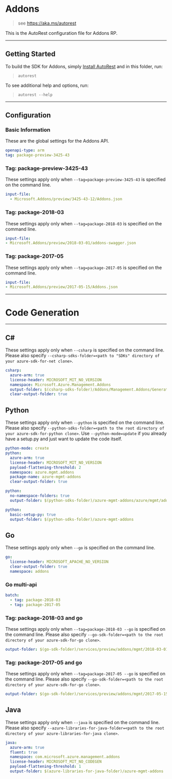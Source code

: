 # Addons

> see https://aka.ms/autorest

This is the AutoRest configuration file for Addons RP.

---

## Getting Started

To build the SDK for Addons, simply [Install AutoRest](https://aka.ms/autorest/install) and in this folder, run:

> `autorest`

To see additional help and options, run:

> `autorest --help`

---

## Configuration

### Basic Information

These are the global settings for the Addons API.

``` yaml
openapi-type: arm
tag: package-preview-3425-43
```


### Tag: package-preview-3425-43

These settings apply only when `--tag=package-preview-3425-43` is specified on the command line.

```yaml $(tag) == 'package-preview-3425-43'
input-file:
  - Microsoft.Addons/preview/3425-43-12/Addons.json
```
### Tag: package-2018-03

These settings apply only when `--tag=package-2018-03` is specified on the command line.

``` yaml $(tag) == 'package-2018-03'
input-file:
- Microsoft.Addons/preview/2018-03-01/addons-swagger.json
```

### Tag: package-2017-05

These settings apply only when `--tag=package-2017-05` is specified on the command line.

``` yaml $(tag) == 'package-2017-05'
input-file:
- Microsoft.Addons/preview/2017-05-15/Addons.json
```

---

# Code Generation

---

## C#

These settings apply only when `--csharp` is specified on the command line.
Please also specify `--csharp-sdks-folder=<path to "SDKs" directory of your azure-sdk-for-net clone>`.

``` yaml $(csharp)
csharp:
  azure-arm: true
  license-header: MICROSOFT_MIT_NO_VERSION
  namespace: Microsoft.Azure.Management.Addons
  output-folder: $(csharp-sdks-folder)/Addons/Management.Addons/Generated
  clear-output-folder: true
```

## Python

These settings apply only when `--python` is specified on the command line.
Please also specify `--python-sdks-folder=<path to the root directory of your azure-sdk-for-python clone>`.
Use `--python-mode=update` if you already have a setup.py and just want to update the code itself.

``` yaml $(python)
python-mode: create
python:
  azure-arm: true
  license-header: MICROSOFT_MIT_NO_VERSION
  payload-flattening-threshold: 2
  namespace: azure.mgmt.addons
  package-name: azure-mgmt-addons
  clear-output-folder: true
```

``` yaml $(python) && $(python-mode) == 'update'
python:
  no-namespace-folders: true
  output-folder: $(python-sdks-folder)/azure-mgmt-addons/azure/mgmt/addons
```

``` yaml $(python) && $(python-mode) == 'create'
python:
  basic-setup-py: true
  output-folder: $(python-sdks-folder)/azure-mgmt-addons
```

## Go

These settings apply only when `--go` is specified on the command line.

``` yaml $(go)
go:
  license-header: MICROSOFT_APACHE_NO_VERSION
  clear-output-folder: true
  namespace: addons
```

### Go multi-api

``` yaml $(go) && $(multiapi)
batch:
  - tag: package-2018-03
  - tag: package-2017-05
```

### Tag: package-2018-03 and go

These settings apply only when `--tag=package-2018-03 --go` is specified on the command line.
Please also specify `--go-sdk-folder=<path to the root directory of your azure-sdk-for-go clone>`.

``` yaml $(tag)=='package-2018-03' && $(go)
output-folder: $(go-sdk-folder)/services/preview/addons/mgmt/2018-03-01/addons
```

### Tag: package-2017-05 and go

These settings apply only when `--tag=package-2017-05 --go` is specified on the command line.
Please also specify `--go-sdk-folder=<path to the root directory of your azure-sdk-for-go clone>`.

``` yaml $(tag)=='package-2017-05' && $(go)
output-folder: $(go-sdk-folder)/services/preview/addons/mgmt/2017-05-15/addons
```

## Java

These settings apply only when `--java` is specified on the command line.
Please also specify `--azure-libraries-for-java-folder=<path to the root directory of your azure-libraries-for-java clone>`.

``` yaml $(java)
java:
  azure-arm: true
  fluent: true
  namespace: com.microsoft.azure.management.addons
  license-header: MICROSOFT_MIT_NO_CODEGEN
  payload-flattening-threshold: 1
  output-folder: $(azure-libraries-for-java-folder)/azure-mgmt-addons
```
